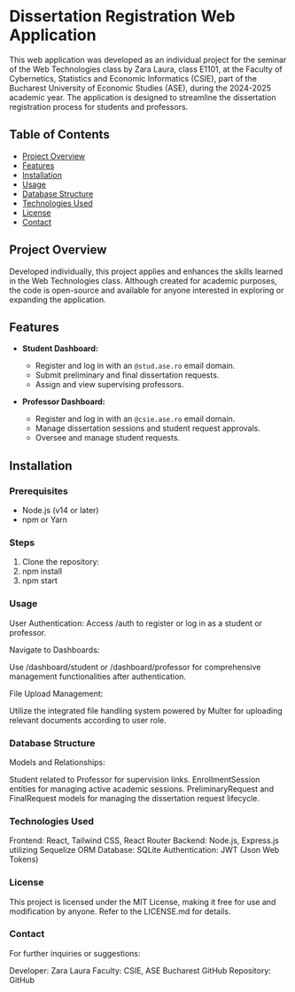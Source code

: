 # Dissertation Registration Web Application

This web application was developed as an individual project for the seminar of the Web Technologies class by Zara Laura, class E1101, at the Faculty of Cybernetics, Statistics and Economic Informatics (CSIE), part of the Bucharest University of Economic Studies (ASE), during the 2024-2025 academic year. The application is designed to streamline the dissertation registration process for students and professors.

## Table of Contents

- [Project Overview](#project-overview)
- [Features](#features)
- [Installation](#installation)
- [Usage](#usage)
- [Database Structure](#database-structure)
- [Technologies Used](#technologies-used)
- [License](#license)
- [Contact](#contact)

## Project Overview

Developed individually, this project applies and enhances the skills learned in the Web Technologies class. Although created for academic purposes, the code is open-source and available for anyone interested in exploring or expanding the application.

## Features

- **Student Dashboard:**
  - Register and log in with an `@stud.ase.ro` email domain.
  - Submit preliminary and final dissertation requests.
  - Assign and view supervising professors.

- **Professor Dashboard:**
  - Register and log in with an `@csie.ase.ro` email domain.
  - Manage dissertation sessions and student request approvals.
  - Oversee and manage student requests.

## Installation

### Prerequisites

- Node.js (v14 or later)
- npm or Yarn

### Steps

1. Clone the repository:
2. npm install
3. npm start

### Usage

User Authentication:
Access /auth to register or log in as a student or professor.



Navigate to Dashboards:

Use /dashboard/student or /dashboard/professor for comprehensive management functionalities after authentication.


File Upload Management:

Utilize the integrated file handling system powered by Multer for uploading relevant documents according to user role.



### Database Structure

Models and Relationships:

Student related to Professor for supervision links.
EnrollmentSession entities for managing active academic sessions.
PreliminaryRequest and FinalRequest models for managing the dissertation request lifecycle.



### Technologies Used

Frontend: React, Tailwind CSS, React Router
Backend: Node.js, Express.js utilizing Sequelize ORM
Database: SQLite
Authentication: JWT (Json Web Tokens)

### License
This project is licensed under the MIT License, making it free for use and modification by anyone. Refer to the LICENSE.md for details.

### Contact
For further inquiries or suggestions:

Developer: Zara Laura
Faculty: CSIE, ASE Bucharest
GitHub Repository: GitHub
